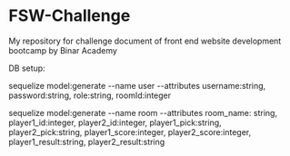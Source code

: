 # FSW-Challenge
My repository for challenge document of front end website development bootcamp by Binar Academy

DB setup:

sequelize model:generate --name user --attributes username:string, password:string, role:string, roomId:integer

sequelize model:generate --name room --attributes room_name: string, player1_id:integer, player2_id:integer, player1_pick:string, player2_pick:string, player1_score:integer, player2_score:integer, player1_result:string, player2_result:string
